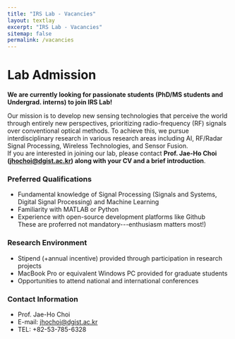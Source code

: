 ```yaml
---
title: "IRS Lab - Vacancies"
layout: textlay
excerpt: "IRS Lab - Vacancies"
sitemap: false
permalink: /vacancies
---
```


# Lab Admission

**We are currently looking for passionate students (PhD/MS students and Undergrad. interns) to join IRS Lab!**

Our mission is to develop new sensing technologies that perceive the world through entirely new perspectives, prioritizing radio-frequency (RF) signals over conventional optical methods. To achieve this, we pursue interdisciplinary research in various research areas including AI, RF/Radar Signal Processing, Wireless Technologies, and Sensor Fusion.<br> 
If you are interested in joining our lab, please contact **Prof. Jae-Ho Choi (<u>jhochoi@dgist.ac.kr</u>) along with your CV and a brief introduction**.

### Preferred Qualifications

* Fundamental knowledge of Signal Processing (Signals and Systems, Digital Signal Processing) and Machine Learning
* Familiarity with MATLAB or Python
* Experience with open-source development platforms like Github<br>
These are proferred not mandatory---enthusiasm matters most!)

### Research Environment

* Stipend (+annual incentive) provided through participation in research projects
* MacBook Pro or equivalent Windows PC provided for graduate students
* Opportunities to attend national and international conferences

### Contact Information

* Prof. Jae-Ho Choi<br>
* E-mail: jhochoi@dgist.ac.kr
* TEL: +82-53-785-6328

<br><br>